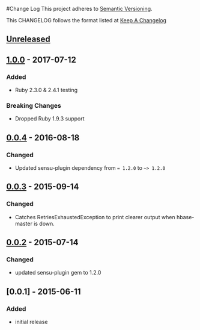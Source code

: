 #Change Log
This project adheres to [Semantic Versioning](http://semver.org/).

This CHANGELOG follows the format listed at [Keep A Changelog](http://keepachangelog.com/)

## [Unreleased]
## [1.0.0] - 2017-07-12
### Added
- Ruby 2.3.0 & 2.4.1 testing

### Breaking Changes
- Dropped Ruby 1.9.3 support

## [0.0.4] - 2016-08-18
### Changed
- Updated sensu-plugin dependency from `= 1.2.0` to `~> 1.2.0`

## [0.0.3] - 2015-09-14
### Changed
- Catches RetriesExhaustedException to print clearer output when
  hbase-master is down.

## [0.0.2] - 2015-07-14
### Changed
- updated sensu-plugin gem to 1.2.0

## [0.0.1] - 2015-06-11
### Added
- initial release

[Unreleased]: https://github.com/sensu-plugins/sensu-plugins-hbase/compare/1.0.0...HEAD
[1.0.0]: https://github.com/sensu-plugins/sensu-plugins-hbase/compare/0.0.4...1.0.0
[0.0.4]: https://github.com/sensu-plugins/sensu-plugins-hbase/compare/0.0.3...0.0.4
[0.0.3]: https://github.com/sensu-plugins/sensu-plugins-hbase/compare/0.0.2...0.0.3
[0.0.2]: https://github.com/sensu-plugins/sensu-plugins-hbase/compare/0.0.1...0.0.2

